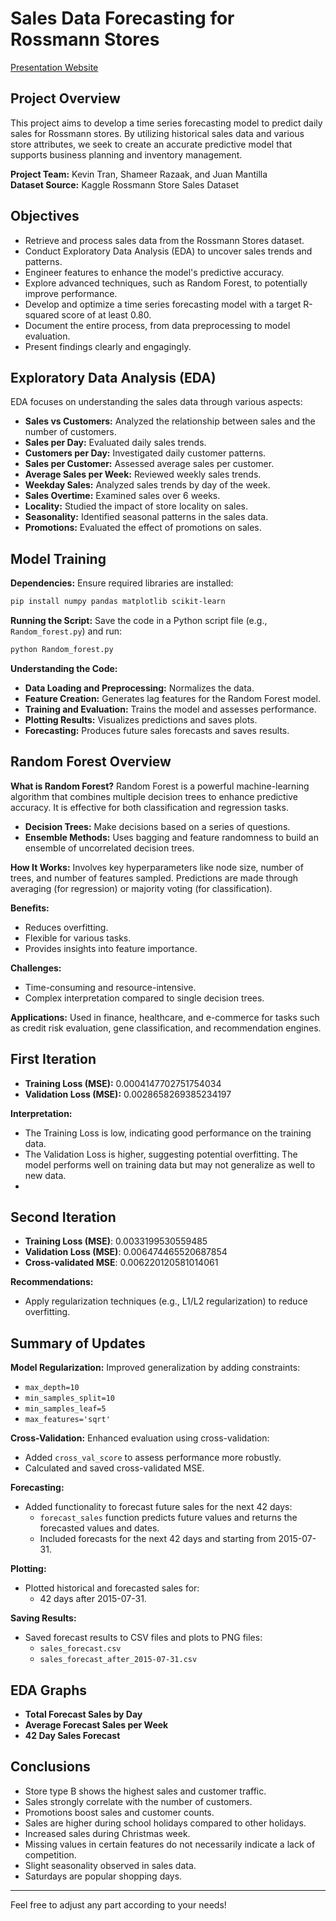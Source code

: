 
# Sales Data Forecasting for Rossmann Stores

[Presentation Website](https://infinadox.github.io/Sales-Data-Forecasting/)

## Project Overview
This project aims to develop a time series forecasting model to predict daily sales for Rossmann stores. By utilizing historical sales data and various store attributes, we seek to create an accurate predictive model that supports business planning and inventory management.

**Project Team:** Kevin Tran, Shameer Razaak, and Juan Mantilla  
**Dataset Source:** Kaggle Rossmann Store Sales Dataset

## Objectives
- Retrieve and process sales data from the Rossmann Stores dataset.
- Conduct Exploratory Data Analysis (EDA) to uncover sales trends and patterns.
- Engineer features to enhance the model's predictive accuracy.
- Explore advanced techniques, such as Random Forest, to potentially improve performance.
- Develop and optimize a time series forecasting model with a target R-squared score of at least 0.80.
- Document the entire process, from data preprocessing to model evaluation.
- Present findings clearly and engagingly.

## Exploratory Data Analysis (EDA)
EDA focuses on understanding the sales data through various aspects:
- **Sales vs Customers:** Analyzed the relationship between sales and the number of customers.
- **Sales per Day:** Evaluated daily sales trends.
- **Customers per Day:** Investigated daily customer patterns.
- **Sales per Customer:** Assessed average sales per customer.
- **Average Sales per Week:** Reviewed weekly sales trends.
- **Weekday Sales:** Analyzed sales trends by day of the week.
- **Sales Overtime:** Examined sales over 6 weeks.
- **Locality:** Studied the impact of store locality on sales.
- **Seasonality:** Identified seasonal patterns in the sales data.
- **Promotions:** Evaluated the effect of promotions on sales.

## Model Training
**Dependencies:**
Ensure required libraries are installed:
```bash
pip install numpy pandas matplotlib scikit-learn
```

**Running the Script:**
Save the code in a Python script file (e.g., `Random_forest.py`) and run:
```bash
python Random_forest.py
```

**Understanding the Code:**
- **Data Loading and Preprocessing:** Normalizes the data.
- **Feature Creation:** Generates lag features for the Random Forest model.
- **Training and Evaluation:** Trains the model and assesses performance.
- **Plotting Results:** Visualizes predictions and saves plots.
- **Forecasting:** Produces future sales forecasts and saves results.

## Random Forest Overview
**What is Random Forest?**
Random Forest is a powerful machine-learning algorithm that combines multiple decision trees to enhance predictive accuracy. It is effective for both classification and regression tasks.

- **Decision Trees:** Make decisions based on a series of questions.
- **Ensemble Methods:** Uses bagging and feature randomness to build an ensemble of uncorrelated decision trees.

**How It Works:**
Involves key hyperparameters like node size, number of trees, and number of features sampled. Predictions are made through averaging (for regression) or majority voting (for classification).

**Benefits:**
- Reduces overfitting.
- Flexible for various tasks.
- Provides insights into feature importance.

**Challenges:**
- Time-consuming and resource-intensive.
- Complex interpretation compared to single decision trees.

**Applications:**
Used in finance, healthcare, and e-commerce for tasks such as credit risk evaluation, gene classification, and recommendation engines.

## First Iteration
- **Training Loss (MSE):** 0.0004147702751754034
- **Validation Loss (MSE):** 0.0028658269385234197

**Interpretation:**
- The Training Loss is low, indicating good performance on the training data.
- The Validation Loss is higher, suggesting potential overfitting. The model performs well on training data but may not generalize as well to new data.
- 
## Second Iteration
- **Training Loss (MSE)**: 0.0033199530559485
- **Validation Loss (MSE)**: 0.006474465520687854
- **Cross-validated MSE**: 0.006220120581014061

**Recommendations:**
- Apply regularization techniques (e.g., L1/L2 regularization) to reduce overfitting.

## Summary of Updates
**Model Regularization:**
Improved generalization by adding constraints:
- `max_depth=10`
- `min_samples_split=10`
- `min_samples_leaf=5`
- `max_features='sqrt'`

**Cross-Validation:**
Enhanced evaluation using cross-validation:
- Added `cross_val_score` to assess performance more robustly.
- Calculated and saved cross-validated MSE.

**Forecasting:**
- Added functionality to forecast future sales for the next 42 days:
  - `forecast_sales` function predicts future values and returns the forecasted values and dates.
  - Included forecasts for the next 42 days and starting from 2015-07-31.

**Plotting:**
- Plotted historical and forecasted sales for:
  - 42 days after 2015-07-31.

**Saving Results:**
- Saved forecast results to CSV files and plots to PNG files:
  - `sales_forecast.csv`
  - `sales_forecast_after_2015-07-31.csv`

## EDA Graphs
- **Total Forecast Sales by Day**
- **Average Forecast Sales per Week**
- **42 Day Sales Forecast**

## Conclusions
- Store type B shows the highest sales and customer traffic.
- Sales strongly correlate with the number of customers.
- Promotions boost sales and customer counts.
- Sales are higher during school holidays compared to other holidays.
- Increased sales during Christmas week.
- Missing values in certain features do not necessarily indicate a lack of competition.
- Slight seasonality observed in sales data.
- Saturdays are popular shopping days.

---

Feel free to adjust any part according to your needs!
